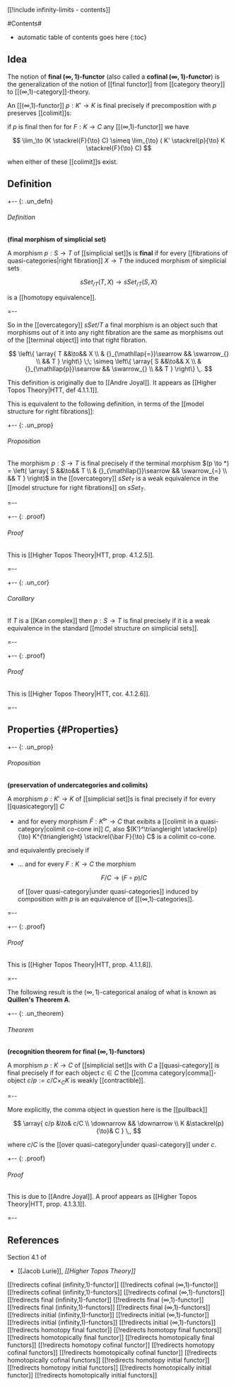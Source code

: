 <div class="rightHandSide toc">
[[!include infinity-limits - contents]]
</div>



#Contents#
* automatic table of contents goes here
{:toc}

## Idea

The notion of **final $(\infty,1)$-functor** (also called a **cofinal $(\infty,1)$-functor**) is the generalization of the notion of [[final functor]] from [[category theory]] to [[(∞,1)-category]]-theory.

An [[(∞,1)-functor]] $p : K' \to K$ is final precisely if precomposition with $p$ preserves [[colimit]]s: 

if $p$ is final then for for $F : K \to C$ any [[(∞,1)-functor]] we have

$$
  \lim_\to (K \stackrel{F}{\to} C)
  \simeq
  \lim_{\to} ( K' \stackrel{p}{\to} K \stackrel{F}{\to} C)  
$$

when either of these [[colimit]]s exist.

## Definition


+-- {: .un_defn}
###### Definition 
**(final morphism of simplicial set)**

A morphism $p : S \to T$ of [[simplicial set]]s is **final** if for every [[fibrations of quasi-categories|right fibration]] $X \to T$ the induced morphism of simplicial sets

$$
  sSet_{/T}(T,X) \to sSet_{/T}(S,X)
$$

is a [[homotopy equivalence]].


=--

So in the [[overcategory]] $sSet/T$ a final morphism is an object such that morphisms out of it into any right fibration are the same as morphisms out of the [[terminal object]] into that right fibration.

$$
  \left\{
    \array{
      T &&\to&& X
      \\
      & {}_{\mathllap{=}}\searrow && \swarrow_{}
      \\
      && T
    }
  \right\}
  \;\;
  \simeq
  \left\{
    \array{
      S &&\to&& X
      \\
      & {}_{\mathllap{p}}\searrow && \swarrow_{}
      \\
      && T
    }
  \right\}
  \,.
$$


This definition is originally due to [[Andre Joyal]]. It appears as [[Higher Topos Theory|HTT, def 4.1.1.1]].

This is equivalent to the following definition, in terms of the [[model structure for right fibrations]]:

+-- {: .un_prop}
###### Proposition 

The morphism $p : S \to T$ is final precisely if the terminal morphism $(p \to *) =   \left(
    \array{
      S &&\to&& T
      \\
      & {}_{\mathllap{}}\searrow && \swarrow_{=}
      \\
      && T
    }
  \right)$ in the [[overcategory]] $sSet_T$ is a weak equivalence in the [[model structure for right fibrations]] on $sSet_T$.

=--

+-- {: .proof}
###### Proof

This is [[Higher Topos Theory|HTT, prop. 4.1.2.5]].

=--

+-- {: .un_cor}
###### Corollary

If $T$ is a [[Kan complex]] then $p : S \to T$ is final precisely if it is a weak equivalence in the standard [[model structure on simplicial sets]]. 

=--

+-- {: .proof}
###### Proof

This is [[Higher Topos Theory|HTT, cor. 4.1.2.6]].

=--



## Properties {#Properties}

+-- {: .un_prop}
###### Proposition 
**(preservation of undercategories and colimits)**

A morphism $p : K' \to K$ of [[simplicial set]]s is final precisely if for every [[quasicategory]] $C$

*  and for every morphism $\bar F : K^{\triangleright} \to C$ that exibits a [[colimit in a quasi-category|colimit co-cone in]] $C$, also $(K')^\triangleright \stackrel{p}{\to} K^{\triangleright} \stackrel{\bar F}{\to} C$ is a colimit co-cone.

and equivalently precisely if

* ... and for every $F : K \to C$ the morphism

  $$
    F/C \to (F\circ p)/C
  $$

  of [[over quasi-category|under quasi-categories]] induced by composition with $p$ is an equivalence of [[(∞,1)-categories]].

=--

+-- {: .proof}
###### Proof

This is [[Higher Topos Theory|HTT, prop. 4.1.1.8]].

=--

The following result is the $(\infty,1)$-categorical analog of what is known as **Quillen's Theorem A**.

+-- {: .un_theorem}
###### Theorem 
**(recognition theorem for final $(\infty,1)$-functors)**

A morphism $p : K \to C$ of [[simplicial set]]s with $C$ a [[quasi-category]] is final precisely if for each object $c \in C$ the [[comma category|comma]]-object $c/p := c/C \times_C K$ is weakly [[contractible]]. 

=--

More explicitly, the comma object in question here is the [[pullback]]

$$
  \array{
    c/p &\to& c/C
    \\
    \downarrow && \downarrow
    \\
    K &\stackrel{p}{\to}& C
  }
  \,,
$$

where $c/C$ is the [[over quasi-category|under quasi-category]] under $c$.

+-- {: .proof}
###### Proof

This is due to [[Andre Joyal]]. A proof appears as [[Higher Topos Theory|HTT, prop. 4.1.3.1]].

=--


## References

Section 4.1 of 

* [[Jacob Lurie]], _[[Higher Topos Theory]]_


[[!redirects cofinal (infinity,1)-functor]]
[[!redirects cofinal (∞,1)-functor]]
[[!redirects cofinal (infinity,1)-functors]]
[[!redirects cofinal (∞,1)-functors]]
[[!redirects final (infinity,1)-functor]]
[[!redirects final (∞,1)-functor]]
[[!redirects final (infinity,1)-functors]]
[[!redirects final (∞,1)-functors]]
[[!redirects initial (infinity,1)-functor]]
[[!redirects initial (∞,1)-functor]]
[[!redirects initial (infinity,1)-functors]]
[[!redirects initial (∞,1)-functors]]
[[!redirects homotopy final functor]]
[[!redirects homotopy final functors]]
[[!redirects homotopically final functor]]
[[!redirects homotopically final functors]]
[[!redirects homotopy cofinal functor]]
[[!redirects homotopy cofinal functors]]
[[!redirects homotopically cofinal functor]]
[[!redirects homotopically cofinal functors]]
[[!redirects homotopy initial functor]]
[[!redirects homotopy initial functors]]
[[!redirects homotopically initial functor]]
[[!redirects homotopically initial functors]]
